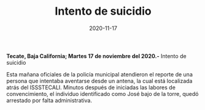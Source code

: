 ﻿---
layout: blog
title:  "Intento de suicidio"
date:   2020-11-17  
categories: tecate
permalink: /:categories/:title:output_ext
image: /img/cnr/
autor: 
---

**Tecate, Baja California;  Martes 17 de noviembre del 2020.-** Intento de suicidio

Esta mañana  oficiales de la policía municipal atendieron el reporte de una persona  que intentaba aventarse desde un antena, la cual está localizada atrás del ISSSTECALI. Minutos después de iniciadas las labores de convencimiento, el individuo identificado como José bajo de la torre, quedó arrestado por falta administrativa.

